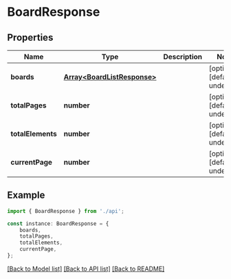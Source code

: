 # BoardResponse


## Properties

Name | Type | Description | Notes
------------ | ------------- | ------------- | -------------
**boards** | [**Array&lt;BoardListResponse&gt;**](BoardListResponse.md) |  | [optional] [default to undefined]
**totalPages** | **number** |  | [optional] [default to undefined]
**totalElements** | **number** |  | [optional] [default to undefined]
**currentPage** | **number** |  | [optional] [default to undefined]

## Example

```typescript
import { BoardResponse } from './api';

const instance: BoardResponse = {
    boards,
    totalPages,
    totalElements,
    currentPage,
};
```

[[Back to Model list]](../README.md#documentation-for-models) [[Back to API list]](../README.md#documentation-for-api-endpoints) [[Back to README]](../README.md)
